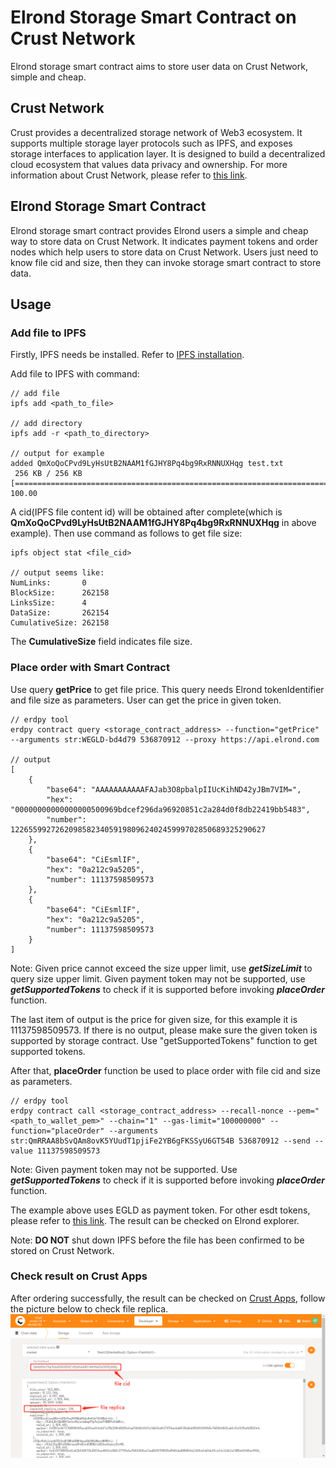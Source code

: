 # Elrond Storage Smart Contract on Crust Network

Elrond storage smart contract aims to store user data on Crust Network, simple and cheap.

## Crust Network

Crust provides a decentralized storage network of Web3 ecosystem. It supports multiple storage layer protocols such as IPFS, and exposes storage interfaces to application layer. It is designed to build a decentralized cloud ecosystem that values data privacy and ownership. For more information about Crust Network, please refer to [this link](https://wiki.crust.network).

## Elrond Storage Smart Contract

Elrond storage smart contract provides Elrond users a simple and cheap way to store data on Crust Network. It indicates payment tokens and order nodes which help users to store data on Crust Network. Users just need to know file cid and size, then they can invoke storage smart contract to store data.

## Usage

### Add file to IPFS

Firstly, IPFS needs be installed. Refer to [IPFS installation](https://docs.ipfs.io/install).

Add file to IPFS with command:
```
// add file
ipfs add <path_to_file>

// add directory
ipfs add -r <path_to_directory>

// output for example
added QmXoQoCPvd9LyHsUtB2NAAM1fGJHY8Pq4bg9RxRNNUXHqg test.txt
 256 KB / 256 KB [=================================================================================] 100.00
```

A cid(IPFS file content id) will be obtained after complete(which is **QmXoQoCPvd9LyHsUtB2NAAM1fGJHY8Pq4bg9RxRNNUXHqg** in above example). Then use command as follows to get file size:
```
ipfs object stat <file_cid>

// output seems like:
NumLinks:       0
BlockSize:      262158
LinksSize:      4
DataSize:       262154
CumulativeSize: 262158
```
The **CumulativeSize** field indicates file size.

### Place order with Smart Contract

Use query **getPrice** to get file price. This query needs Elrond tokenIdentifier and file size as parameters. User can get the price in given token.
```
// erdpy tool
erdpy contract query <storage_contract_address> --function="getPrice" --arguments str:WEGLD-bd4d79 536870912 --proxy https://api.elrond.com

// output
[
    {
        "base64": "AAAAAAAAAAAFAJab3O8pbalpIIUcKihND42yJBm7VIM=",
        "hex": "00000000000000000500969bdcef296da96920851c2a284d0f8db22419bb5483",
        "number": 122655992726209858234059198096240245999702850689325290627
    },
    {
        "base64": "CiEsmlIF",
        "hex": "0a212c9a5205",
        "number": 11137598509573
    },
    {
        "base64": "CiEsmlIF",
        "hex": "0a212c9a5205",
        "number": 11137598509573
    }
]
```
Note: Given price cannot exceed the size upper limit, use ***getSizeLimit*** to query size upper limit. Given payment token may not be supported, use ***getSupportedTokens*** to check if it is supported before invoking ***placeOrder*** function.

The last item of output is the price for given size, for this example it is 11137598509573. If there is no output, please make sure the given token is supported by storage contract. Use "getSupportedTokens" function to get supported tokens.

After that, **placeOrder** function be used to place order with file cid and size as parameters.
```
// erdpy tool
erdpy contract call <storage_contract_address> --recall-nonce --pem="<path_to_wallet_pem>" --chain="1" --gas-limit="100000000" --function="placeOrder" --arguments str:QmRRAA8bSvQAm8ovK5YUudT1pjiFe2YB6gFKSSyU6GT54B 536870912 --send --value 11137598509573
```
Note: Given payment token may not be supported. Use ***getSupportedTokens*** to check if it is supported before invoking ***placeOrder*** function.

The example above uses EGLD as payment token. For other esdt tokens, please refer to [this link](https://docs.elrond.com/sdk-and-tools/erdjs/erdjs-cookbook/#transfer--execute).
The result can be checked on Elrond explorer.

Note: **DO NOT** shut down IPFS before the file has been confirmed to be stored on Crust Network.

### Check result on Crust Apps

After ordering successfully, the result can be checked on [Crust Apps](https://apps.crust.network), follow the picture below to check file replica.
![file replica](./img/replica.png)
